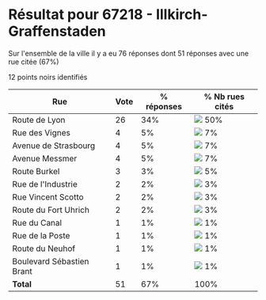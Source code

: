 # Résultat pour 67218 - Illkirch-Graffenstaden

Sur l'ensemble de la ville il y a eu 76 réponses dont 51 réponses avec une rue citée (67%)

12 points noirs identifiés

| Rue | Vote | % réponses | % Nb rues cités|
|-----|------|------------|----------------|
| Route de Lyon | 26 | 34% | <img src="../../img/bar_50.gif" />&nbsp;50%|
| Rue des Vignes | 4 | 5% | <img src="../../img/bar_7.gif" />&nbsp;7%|
| Avenue de Strasbourg | 4 | 5% | <img src="../../img/bar_7.gif" />&nbsp;7%|
| Avenue Messmer | 4 | 5% | <img src="../../img/bar_7.gif" />&nbsp;7%|
| Route Burkel | 3 | 3% | <img src="../../img/bar_5.gif" />&nbsp;5%|
| Rue de l'Industrie | 2 | 2% | <img src="../../img/bar_3.gif" />&nbsp;3%|
| Rue Vincent Scotto | 2 | 2% | <img src="../../img/bar_3.gif" />&nbsp;3%|
| Route du Fort Uhrich | 2 | 2% | <img src="../../img/bar_3.gif" />&nbsp;3%|
| Rue du Canal | 1 | 1% | <img src="../../img/bar_1.gif" />&nbsp;1%|
| Rue de la Poste | 1 | 1% | <img src="../../img/bar_1.gif" />&nbsp;1%|
| Route du Neuhof | 1 | 1% | <img src="../../img/bar_1.gif" />&nbsp;1%|
| Boulevard Sébastien Brant | 1 | 1% | <img src="../../img/bar_1.gif" />&nbsp;1%|
| **Total** | 51 | 67% | 100%|
